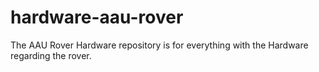 # hardware-aau-rover

The AAU Rover Hardware repository is for everything with the Hardware regarding the rover.